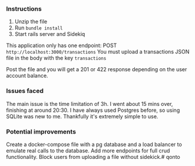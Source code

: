 ### Instructions
1. Unzip the file
2. Run `bundle install`
3. Start rails server and Sidekiq

This application only has one endpoint:
POST `http://localhost:3000/transactions`
You must upload a transactions JSON file in the body with the key `transactions`

Post the file and you will get a 201 or 422 response depending on the user account balance.

### Issues faced
The main issue is the time limitation of 3h. I went about 15 mins over, finishing at around 20:30.
I have always used Postgres before, so using SQLite was new to me.
Thankfully it's extremely simple to use.

### Potential improvements
Create a docker-compose file with a pg database and a load balancer to emulate real calls to the database.
Add more endpoints for full crud functionality.
Block users from uploading a file without sidekick.# qonto
